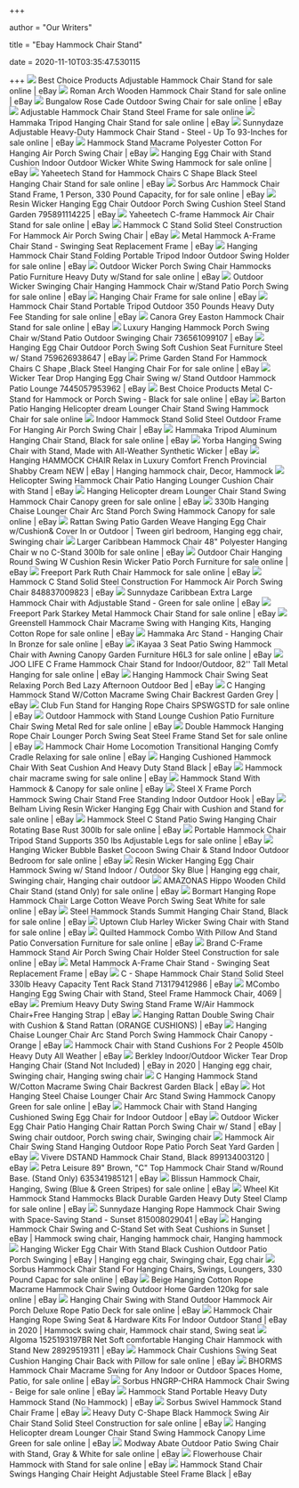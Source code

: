 +++
        
author = "Our Writers"
        
title = "Ebay Hammock Chair Stand"
        
date = 2020-11-10T03:35:47.530115
        
+++
[ ![](https://i.ebayimg.com/images/g/~jIAAOSwmZde7IsQ/s-l640.jpg)](https://i.ebayimg.com/images/g/~jIAAOSwmZde7IsQ/s-l640.jpg) Best Choice Products Adjustable Hammock Chair Stand for sale online | eBay
[ ![](https://i.ebayimg.com/images/g/PGsAAOSwrH1fIO3-/s-l640.jpg)](https://i.ebayimg.com/images/g/PGsAAOSwrH1fIO3-/s-l640.jpg) Roman Arch Wooden Hammock Chair Stand for sale online | eBay
[ ![](https://i.ebayimg.com/images/g/99wAAOSwdihflrfq/s-l1600.jpg)](https://i.ebayimg.com/images/g/99wAAOSwdihflrfq/s-l1600.jpg) Bungalow Rose Cade Outdoor Swing Chair for sale online | eBay
[ ![](https://i.ebayimg.com/images/g/Ur8AAOSwiX9e9OaD/s-l1600.jpg)](https://i.ebayimg.com/images/g/Ur8AAOSwiX9e9OaD/s-l1600.jpg) Adjustable Hammock Chair Stand Steel Frame for sale online
[ ![](https://i.ebayimg.com/images/g/06kAAOSw31JfiQxI/s-l640.jpg)](https://i.ebayimg.com/images/g/06kAAOSw31JfiQxI/s-l640.jpg) Hammaka Tripod Hanging Chair Stand for sale online | eBay
[ ![](https://i.ebayimg.com/images/g/554AAOSwsnVeE1C8/s-l640.jpg)](https://i.ebayimg.com/images/g/554AAOSwsnVeE1C8/s-l640.jpg) Sunnydaze Adjustable Heavy-Duty Hammock Chair Stand - Steel - Up To  93-Inches for sale online | eBay
[ ![](https://i.ebayimg.com/images/g/PlYAAOSweZ9eaeOj/s-l300.jpg)](https://i.ebayimg.com/images/g/PlYAAOSweZ9eaeOj/s-l300.jpg) Hammock Stand Macrame Polyester Cotton For Hanging Air Porch Swing Chair |  eBay
[ ![](https://i.ebayimg.com/images/g/xAIAAOSw44Fe~XPu/s-l1600.jpg)](https://i.ebayimg.com/images/g/xAIAAOSw44Fe~XPu/s-l1600.jpg) Hanging Egg Chair with Stand Cushion Indoor Outdoor Wicker White Swing  Hammock for sale online | eBay
[ ![](https://i.ebayimg.com/images/g/VKwAAOSwfo1fO8nY/s-l640.jpg)](https://i.ebayimg.com/images/g/VKwAAOSwfo1fO8nY/s-l640.jpg) Yaheetech Stand for Hammock Chairs C Shape Black Steel Hanging Chair Stand  for sale online | eBay
[ ![](https://i.ebayimg.com/images/g/PzsAAOSw42dZC1ey/s-l640.jpg)](https://i.ebayimg.com/images/g/PzsAAOSw42dZC1ey/s-l640.jpg) Sorbus Arc Hammock Chair Stand Frame, 1 Person, 330 Pound Capacity, for for  sale online | eBay
[ ![](https://i.ebayimg.com/images/g/3lkAAOSwgstbcB1~/s-l300.jpg)](https://i.ebayimg.com/images/g/3lkAAOSwgstbcB1~/s-l300.jpg) Resin Wicker Hanging Egg Chair Outdoor Porch Swing Cushion Steel Stand  Garden 795891114225 | eBay
[ ![](https://i.ebayimg.com/images/g/9gsAAOSwlQddIwva/s-l1600.jpg)](https://i.ebayimg.com/images/g/9gsAAOSwlQddIwva/s-l1600.jpg) Yaheetech C-frame Hammock Air Chair Stand for sale online | eBay
[ ![](https://i.ebayimg.com/images/g/PGUAAOSwqpJe0B8H/s-l300.jpg)](https://i.ebayimg.com/images/g/PGUAAOSwqpJe0B8H/s-l300.jpg) Hammock C Stand Solid Steel Construction For Hammock Air Porch Swing Chair  | eBay
[ ![](https://i.ebayimg.com/images/g/5AEAAOSwUeVePaKn/s-l300.jpg)](https://i.ebayimg.com/images/g/5AEAAOSwUeVePaKn/s-l300.jpg) Metal Hammock A-Frame Chair Stand - Swinging Seat Replacement Frame | eBay
[ ![](https://i.ebayimg.com/images/g/lS0AAOSwLLhepCwh/s-l640.jpg)](https://i.ebayimg.com/images/g/lS0AAOSwLLhepCwh/s-l640.jpg) Hanging Hammock Chair Stand Folding Portable Tripod Indoor Outdoor Swing  Holder for sale online | eBay
[ ![](https://i.ebayimg.com/images/g/Ih8AAOSw4stfBEVv/s-l640.jpg)](https://i.ebayimg.com/images/g/Ih8AAOSw4stfBEVv/s-l640.jpg) Outdoor Wicker Porch Swing Chair Hammocks Patio Furniture Heavy Duty w/Stand  for sale online | eBay
[ ![](https://i.ebayimg.com/images/g/ocwAAOSwVyhegl4z/s-l640.jpg)](https://i.ebayimg.com/images/g/ocwAAOSwVyhegl4z/s-l640.jpg) Outdoor Wicker Swinging Chair Hanging Hammock Chair w/Stand Patio Porch  Swing for sale online | eBay
[ ![](https://i.ebayimg.com/images/g/kYEAAOSw9Vxfab1v/s-l640.jpg)](https://i.ebayimg.com/images/g/kYEAAOSw9Vxfab1v/s-l640.jpg) Hanging Chair Frame for sale online | eBay
[ ![](https://i.ebayimg.com/images/g/SSsAAOSwYpxd1jWB/s-l640.jpg)](https://i.ebayimg.com/images/g/SSsAAOSwYpxd1jWB/s-l640.jpg) Hammock Chair Stand Portable Tripod Outdoor 350 Pounds Heavy Duty Fee  Standing for sale online | eBay
[ ![](https://i.ebayimg.com/images/g/LHcAAOSw-K9ZLbHM/s-l640.jpg)](https://i.ebayimg.com/images/g/LHcAAOSw-K9ZLbHM/s-l640.jpg) Canora Grey Easton Hammock Chair Stand for sale online | eBay
[ ![](https://i.ebayimg.com/images/g/oR8AAOSwuOpbZid~/s-l300.jpg)](https://i.ebayimg.com/images/g/oR8AAOSwuOpbZid~/s-l300.jpg) Luxury Hanging Hammock Porch Swing Chair w/Stand Patio Outdoor Swinging  Chair 736561099107 | eBay
[ ![](https://d3d71ba2asa5oz.cloudfront.net/12006023/images/93906_1.jpg)](https://d3d71ba2asa5oz.cloudfront.net/12006023/images/93906_1.jpg) Hanging Egg Chair Outdoor Porch Swing Soft Cushion Seat Furniture Steel w/  Stand 759626938647 | eBay
[ ![](https://i.ebayimg.com/images/g/nK0AAOSw9G1fVe2K/s-l640.jpg)](https://i.ebayimg.com/images/g/nK0AAOSw9G1fVe2K/s-l640.jpg) Prime Garden Stand For Hammock Chairs C Shape ,Black Steel Hanging Chair  For for sale online | eBay
[ ![](https://i.ebayimg.com/images/g/y88AAOSwUNRcvbO3/s-l300.jpg)](https://i.ebayimg.com/images/g/y88AAOSwUNRcvbO3/s-l300.jpg) Wicker Tear Drop Hanging Egg Chair Swing w/ Stand Outdoor Hammock Patio  Lounge 7445057953962 | eBay
[ ![](https://i.ebayimg.com/images/g/CzsAAOSw-vlVkZar/s-l640.jpg)](https://i.ebayimg.com/images/g/CzsAAOSw-vlVkZar/s-l640.jpg) Best Choice Products Metal C-Stand for Hammock or Porch Swing - Black for  sale online | eBay
[ ![](https://i.ebayimg.com/images/g/lecAAOSwP4hdCnH6/s-l640.jpg)](https://i.ebayimg.com/images/g/lecAAOSwP4hdCnH6/s-l640.jpg) Barton Patio Hanging Helicopter dream Lounger Chair Stand Swing Hammock  Chair for sale online
[ ![](https://i.ebayimg.com/images/g/qM8AAOSwEZBeU4Cu/s-l300.jpg)](https://i.ebayimg.com/images/g/qM8AAOSwEZBeU4Cu/s-l300.jpg) Indoor Hammock Stand Solid Steel Outdoor Frame For Hanging Air Porch Swing  Chair | eBay
[ ![](https://i.ebayimg.com/images/g/FdgAAOSwVQxesiCC/s-l640.jpg)](https://i.ebayimg.com/images/g/FdgAAOSwVQxesiCC/s-l640.jpg) Hammaka Tripod Aluminum Hanging Chair Stand, Black for sale online | eBay
[ ![](https://i.ebayimg.com/images/g/vbMAAOSw9ylcyayW/s-l300.jpg)](https://i.ebayimg.com/images/g/vbMAAOSw9ylcyayW/s-l300.jpg) Yorba Hanging Swing Chair with Stand, Made with All-Weather Synthetic  Wicker | eBay
[ ![](https://i.pinimg.com/originals/f7/25/6c/f7256c8203044c58ab209151713f9699.jpg)](https://i.pinimg.com/originals/f7/25/6c/f7256c8203044c58ab209151713f9699.jpg) Hanging HAMMOCK CHAIR Relax in Luxury Comfort French Provincial Shabby  Cream NEW | eBay | Hanging hammock chair, Decor, Hammock
[ ![](https://i.ebayimg.com/images/g/gJIAAOSwnnpdZDc8/s-l300.jpg)](https://i.ebayimg.com/images/g/gJIAAOSwnnpdZDc8/s-l300.jpg) Helicopter Swing Hammock Chair Patio Hanging Lounger Cushion Chair with  Stand | eBay
[ ![](https://i.ebayimg.com/images/g/PfYAAOSw3XZcwe9w/s-l640.jpg)](https://i.ebayimg.com/images/g/PfYAAOSw3XZcwe9w/s-l640.jpg) Hanging Helicopter dream Lounger Chair Stand Swing Hammock Chair Canopy  green for sale online | eBay
[ ![](https://i.ebayimg.com/images/g/qHQAAOSwzLVe3j2~/s-l640.jpg)](https://i.ebayimg.com/images/g/qHQAAOSwzLVe3j2~/s-l640.jpg) 330lb Hanging Chaise Lounger Chair Arc Stand Porch Swing Hammock Canopy for  sale online | eBay
[ ![](https://i.pinimg.com/originals/5b/e2/fb/5be2fb8af641c588a4ab5ce89a6943f2.png)](https://i.pinimg.com/originals/5b/e2/fb/5be2fb8af641c588a4ab5ce89a6943f2.png) Rattan Swing Patio Garden Weave Hanging Egg Chair w/Cushion& Cover In or  Outdoor | Tween girl bedroom, Hanging egg chair, Swinging chair
[ ![](https://i.ebayimg.com/images/g/E8YAAOSwwX9fBcel/s-l640.jpg)](https://i.ebayimg.com/images/g/E8YAAOSwwX9fBcel/s-l640.jpg) Larger Caribbean Hammock Chair 48" Polyester Hanging Chair w no C-Stand  300lb for sale online | eBay
[ ![](https://i.ebayimg.com/images/g/JD4AAOSwTpBe~aK9/s-l640.jpg)](https://i.ebayimg.com/images/g/JD4AAOSwTpBe~aK9/s-l640.jpg) Outdoor Chair Hanging Round Swing W Cushion Resin Wicker Patio Porch  Furniture for sale online | eBay
[ ![](https://i.ebayimg.com/images/g/Sq0AAOSw6NVdySmW/s-l640.jpg)](https://i.ebayimg.com/images/g/Sq0AAOSw6NVdySmW/s-l640.jpg) Freeport Park Ruth Chair Hammock for sale online | eBay
[ ![](https://app.skufetch.com/images.tmp/1558661053_71db2.jpg)](https://app.skufetch.com/images.tmp/1558661053_71db2.jpg) Hammock C Stand Solid Steel Construction For Hammock Air Porch Swing Chair  848837009823 | eBay
[ ![](https://i.ebayimg.com/images/g/7RgAAOSw6AxeTN4c/s-l640.jpg)](https://i.ebayimg.com/images/g/7RgAAOSw6AxeTN4c/s-l640.jpg) Sunnydaze Caribbean Extra Large Hammock Chair with Adjustable Stand - Green  for sale online | eBay
[ ![](https://i.ebayimg.com/images/g/Ie4AAOSw9lZfh7VL/s-l640.jpg)](https://i.ebayimg.com/images/g/Ie4AAOSw9lZfh7VL/s-l640.jpg) Freeport Park Starkey Metal Hammock Chair Stand for sale online | eBay
[ ![](https://i.ebayimg.com/images/g/9tEAAOSw83FfhD5W/s-l640.jpg)](https://i.ebayimg.com/images/g/9tEAAOSw83FfhD5W/s-l640.jpg) Greenstell Hammock Chair Macrame Swing with Hanging Kits, Hanging Cotton  Rope for sale online | eBay
[ ![](https://i.ebayimg.com/images/g/4DAAAOSwOBhfcx~k/s-l640.jpg)](https://i.ebayimg.com/images/g/4DAAAOSwOBhfcx~k/s-l640.jpg) Hammaka Arc Stand - Hanging Chair In Bronze for sale online | eBay
[ ![](https://i.ebayimg.com/images/g/qbAAAOSwUxBfV2f4/s-l640.jpg)](https://i.ebayimg.com/images/g/qbAAAOSwUxBfV2f4/s-l640.jpg) iKayaa 3 Seat Patio Swing Hammock Chair with Awning Canopy Garden Furniture  H6L3 for sale online | eBay
[ ![](https://i.ebayimg.com/images/g/AHsAAOSwovNe2oz6/s-l640.jpg)](https://i.ebayimg.com/images/g/AHsAAOSwovNe2oz6/s-l640.jpg) JOO LIFE C Frame Hammock Chair Stand for Indoor/Outdoor, 82'' Tall Metal  Hanging for sale online | eBay
[ ![](https://i.ebayimg.com/images/g/ex4AAOSwb8BcEDhx/s-l300.jpg)](https://i.ebayimg.com/images/g/ex4AAOSwb8BcEDhx/s-l300.jpg) Hanging Hammock Chair Swing Seat Relaxing Porch Bed Lazy Afternoon Outdoor  Bed | eBay
[ ![](https://i.ebayimg.com/images/g/KKkAAOSwelhe8Ffx/s-l300.jpg)](https://i.ebayimg.com/images/g/KKkAAOSwelhe8Ffx/s-l300.jpg) C Hanging Hammock Stand W/Cotton Macrame Swing Chair Backrest Garden Grey |  eBay
[ ![](https://i.ebayimg.com/images/g/6usAAOSwMuFfH-Pm/s-l640.jpg)](https://i.ebayimg.com/images/g/6usAAOSwMuFfH-Pm/s-l640.jpg) Club Fun Stand for Hanging Rope Chairs SPSWGSTD for sale online | eBay
[ ![](https://i.ebayimg.com/images/g/pZEAAOSwVoNfGv1r/s-l640.png)](https://i.ebayimg.com/images/g/pZEAAOSwVoNfGv1r/s-l640.png) Outdoor Hammock with Stand Lounge Cushion Patio Furniture Chair Swing Metal  Red for sale online | eBay
[ ![](https://i.ebayimg.com/images/g/t9MAAOSwR4Fevlbt/s-l640.jpg)](https://i.ebayimg.com/images/g/t9MAAOSwR4Fevlbt/s-l640.jpg) Double Hammock Hanging Rope Chair Lounger Porch Swing Seat Steel Frame Stand  Set for sale online | eBay
[ ![](https://i.ebayimg.com/images/g/Ep8AAOSwv2ZfD6yw/s-l640.jpg)](https://i.ebayimg.com/images/g/Ep8AAOSwv2ZfD6yw/s-l640.jpg) Hammock Chair Home Locomotion Transitional Hanging Comfy Cradle Relaxing  for sale online | eBay
[ ![](https://i.ebayimg.com/images/g/Vp0AAOSwQwRfGCSm/s-l300.jpg)](https://i.ebayimg.com/images/g/Vp0AAOSwQwRfGCSm/s-l300.jpg) Hanging Cushioned Hammock Chair With Seat Cushion And Heavy Duty Stand  Black | eBay
[ ![](https://i.ebayimg.com/images/g/ZnsAAOSwjkhfnPCB/s-l640.jpg)](https://i.ebayimg.com/images/g/ZnsAAOSwjkhfnPCB/s-l640.jpg) Hammock chair macrame swing for sale online | eBay
[ ![](https://i.ebayimg.com/images/g/o2UAAOSwg6JfZMPI/s-l640.jpg)](https://i.ebayimg.com/images/g/o2UAAOSwg6JfZMPI/s-l640.jpg) Hammock Stand With Hammock & Canopy for sale online | eBay
[ ![](https://i.ebayimg.com/images/g/JckAAOSwmHBeFHQ8/s-l300.jpg)](https://i.ebayimg.com/images/g/JckAAOSwmHBeFHQ8/s-l300.jpg) Steel X Frame Porch Hammock Swing Chair Stand Free Standing Indoor Outdoor  Hook | eBay
[ ![](https://i.ebayimg.com/images/g/rP0AAOSweyZfKDRP/s-l640.jpg)](https://i.ebayimg.com/images/g/rP0AAOSweyZfKDRP/s-l640.jpg) Belham Living Resin Wicker Hanging Egg Chair with Cushion and Stand for  sale online | eBay
[ ![](https://i.ebayimg.com/images/g/i-MAAOSwGzBfTGhe/s-l640.jpg)](https://i.ebayimg.com/images/g/i-MAAOSwGzBfTGhe/s-l640.jpg) Hammock Steel C Stand Patio Swing Hanging Chair Rotating Base Rust 300lb  for sale online | eBay
[ ![](https://i.ebayimg.com/images/g/F6sAAOSwIPRfUF40/s-l640.jpg)](https://i.ebayimg.com/images/g/F6sAAOSwIPRfUF40/s-l640.jpg) Portable Hammock Chair Tripod Stand Supports 350 lbs Adjustable Legs for  sale online | eBay
[ ![](https://i.ebayimg.com/images/g/spsAAOSwjahfeRcJ/s-l640.jpg)](https://i.ebayimg.com/images/g/spsAAOSwjahfeRcJ/s-l640.jpg) Hanging Wicker Bubble Basket Cocoon Swing Chair & Stand Indoor Outdoor  Bedroom for sale online | eBay
[ ![](https://i.pinimg.com/originals/d8/1c/bb/d81cbb19813d4d87e9a7f81faaa18f69.jpg)](https://i.pinimg.com/originals/d8/1c/bb/d81cbb19813d4d87e9a7f81faaa18f69.jpg) Resin Wicker Hanging Egg Chair Hammock Swing w/ Stand Indoor / Outdoor Sky  Blue | Hanging egg chair, Swinging chair, Hanging chair outdoor
[ ![](https://i.ebayimg.com/images/g/EtIAAOSwKWdfEjq4/s-l640.jpg)](https://i.ebayimg.com/images/g/EtIAAOSwKWdfEjq4/s-l640.jpg) AMAZONAS Hippo Wooden Child Chair Stand (stand Only) for sale online | eBay
[ ![](https://i.ebayimg.com/images/g/qF8AAOSwZoVeTEUe/s-l640.png)](https://i.ebayimg.com/images/g/qF8AAOSwZoVeTEUe/s-l640.png) Bormart Hanging Rope Hammock Chair Large Cotton Weave Porch Swing Seat  White for sale online | eBay
[ ![](https://i.ebayimg.com/images/g/JSoAAOSwutFfA97U/s-l640.jpg)](https://i.ebayimg.com/images/g/JSoAAOSwutFfA97U/s-l640.jpg) Steel Hammock Stands Summit Hanging Chair Stand, Black for sale online |  eBay
[ ![](https://i.ebayimg.com/images/g/MCoAAOSw6xZe7TvX/s-l640.jpg)](https://i.ebayimg.com/images/g/MCoAAOSw6xZe7TvX/s-l640.jpg) Uptown Club Harley Wicker Swing Chair with Stand for sale online | eBay
[ ![](https://i.ebayimg.com/images/g/I7gAAOSwwZtdCVWV/s-l640.jpg)](https://i.ebayimg.com/images/g/I7gAAOSwwZtdCVWV/s-l640.jpg) Quilted Hammock Combo With Pillow And Stand Patio Conversation Furniture  for sale online | eBay
[ ![](https://i.ebayimg.com/images/g/3NsAAOSwm7Bexbdq/s-l640.jpg)](https://i.ebayimg.com/images/g/3NsAAOSwm7Bexbdq/s-l640.jpg) Brand C-Frame Hammock Stand Air Porch Swing Chair Holder Steel Construction  for sale online | eBay
[ ![](https://i.ebayimg.com/images/g/u6cAAOSwnPBeqM~Y/s-l300.jpg)](https://i.ebayimg.com/images/g/u6cAAOSwnPBeqM~Y/s-l300.jpg) Metal Hammock A-Frame Chair Stand - Swinging Seat Replacement Frame | eBay
[ ![](https://i.ebayimg.com/images/g/iIkAAOSwCj9fM8sM/s-l300.jpg)](https://i.ebayimg.com/images/g/iIkAAOSwCj9fM8sM/s-l300.jpg) C - Shape Hammock Chair Stand Solid Steel 330lb Heavy Capacity Tent Rack  Stand 713179412986 | eBay
[ ![](https://i.ebayimg.com/images/g/Q6AAAOSwMYBfBtMx/s-l300.jpg)](https://i.ebayimg.com/images/g/Q6AAAOSwMYBfBtMx/s-l300.jpg) MCombo Hanging Egg Swing Chair with Stand, Steel Frame Hammock Chair, 4069  | eBay
[ ![](https://i.ebayimg.com/images/g/OHcAAOSwTmxcZoqV/s-l300.jpg)](https://i.ebayimg.com/images/g/OHcAAOSwTmxcZoqV/s-l300.jpg) Premium Heavy Duty Swing Stand Frame W/Air Hammock Chair+Free Hanging Strap  | eBay
[ ![](https://i.ebayimg.com/images/g/QesAAOSw3p1ajKgH/s-l300.jpg)](https://i.ebayimg.com/images/g/QesAAOSw3p1ajKgH/s-l300.jpg) Hanging Rattan Double Swing Chair with Cushion & Stand Rattan (ORANGE  CUSHIONS) | eBay
[ ![](https://i.ebayimg.com/images/g/UV8AAOSwUIhe3kBu/s-l300.jpg)](https://i.ebayimg.com/images/g/UV8AAOSwUIhe3kBu/s-l300.jpg) Hanging Chaise Lounger Chair Arc Stand Porch Swing Hammock Chair Canopy -  Orange | eBay
[ ![](https://i.ebayimg.com/images/g/Sr8AAOSwGpxfF-FG/s-l300.jpg)](https://i.ebayimg.com/images/g/Sr8AAOSwGpxfF-FG/s-l300.jpg) Hammock Chair with Stand Cushions For 2 People 450lb Heavy Duty All Weather  | eBay
[ ![](https://i.pinimg.com/474x/10/00/56/1000569cb4e63f5ee79b3d1ae36cb214.jpg)](https://i.pinimg.com/474x/10/00/56/1000569cb4e63f5ee79b3d1ae36cb214.jpg) Berkley Indoor/Outdoor Wicker Tear Drop Hanging Chair (Stand Not Included)  | eBay in 2020 | Hanging egg chair, Swinging chair, Hanging swing chair
[ ![](https://i.ebayimg.com/images/g/JGUAAOSwYYRe8FSu/s-l300.jpg)](https://i.ebayimg.com/images/g/JGUAAOSwYYRe8FSu/s-l300.jpg) C Hanging Hammock Stand W/Cotton Macrame Swing Chair Backrest Garden Black  | eBay
[ ![](https://i.ebayimg.com/images/g/-UkAAOSw2kleOzIC/s-l640.jpg)](https://i.ebayimg.com/images/g/-UkAAOSw2kleOzIC/s-l640.jpg) Hot Hanging Steel Chaise Lounger Chair Arc Stand Swing Hammock Canopy Green  for sale online | eBay
[ ![](https://i.ebayimg.com/images/g/ItYAAOSwgXVe4f3M/s-l300.jpg)](https://i.ebayimg.com/images/g/ItYAAOSwgXVe4f3M/s-l300.jpg) Hammock Chair with Stand Hanging Cushioned Swing Egg Chair for Indoor  Outdoor | eBay
[ ![](https://i.pinimg.com/564x/c0/b8/22/c0b8226392fb446e1245559a99c3d45f.jpg)](https://i.pinimg.com/564x/c0/b8/22/c0b8226392fb446e1245559a99c3d45f.jpg) Outdoor Wicker Egg Chair Patio Hanging Chair Rattan Porch Swing Chair w/  Stand | eBay | Swing chair outdoor, Porch swing chair, Swinging chair
[ ![](https://i.ebayimg.com/images/g/O7cAAOSwY7hdLjhT/s-l300.jpg)](https://i.ebayimg.com/images/g/O7cAAOSwY7hdLjhT/s-l300.jpg) Hammock Air Chair Swing Stand Hanging Outdoor Rope Patio Porch Seat Yard  Garden | eBay
[ ![](https://i.ebayimg.com/images/g/QY0AAOSwAClfDY-9/s-l400.jpg)](https://i.ebayimg.com/images/g/QY0AAOSwAClfDY-9/s-l400.jpg) Vivere DSTAND Hammock Chair Stand, Black 899134003120 | eBay
[ ![](https://i.ebayimg.com/images/g/BeUAAOSwH2VaMvyF/s-l300.jpg)](https://i.ebayimg.com/images/g/BeUAAOSwH2VaMvyF/s-l300.jpg) Petra Leisure 89" Brown, "C" Top Hammock Chair Stand w/Round Base. (Stand  Only) 635341985121 | eBay
[ ![](https://i.ebayimg.com/images/g/nIEAAOSwHtJah0Pf/s-l640.jpg)](https://i.ebayimg.com/images/g/nIEAAOSwHtJah0Pf/s-l640.jpg) Blissun Hammock Chair, Hanging, Swing (Blue & Green Stripes) for sale  online | eBay
[ ![](https://i.ebayimg.com/images/g/HUQAAOSwUiVe7JEb/s-l640.jpg)](https://i.ebayimg.com/images/g/HUQAAOSwUiVe7JEb/s-l640.jpg) Wheel Kit Hammock Stand Hammocks Black Durable Garden Heavy Duty Steel  Clamp for sale online | eBay
[ ![](https://i.ebayimg.com/images/g/nYQAAOSwGY5fJIP7/s-l300.jpg)](https://i.ebayimg.com/images/g/nYQAAOSwGY5fJIP7/s-l300.jpg) Sunnydaze Hanging Rope Hammock Chair Swing with Space-Saving Stand - Sunset  815008029041 | eBay
[ ![](https://i.pinimg.com/originals/9b/6c/0f/9b6c0fc9d81447feba88a947fc3e38b3.jpg)](https://i.pinimg.com/originals/9b/6c/0f/9b6c0fc9d81447feba88a947fc3e38b3.jpg) Hanging Hammock Chair Swing and C-Stand Set with Seat Cushions in Sunset |  eBay | Hammock swing chair, Hanging hammock chair, Hanging hammock
[ ![](https://i.pinimg.com/originals/26/f8/5b/26f85bcf782afdb74622aecf2b21c934.jpg)](https://i.pinimg.com/originals/26/f8/5b/26f85bcf782afdb74622aecf2b21c934.jpg) Hanging Wicker Egg Chair With Stand Black Cushion Outdoor Patio Porch  Swinging | eBay | Hanging egg chair, Swinging chair, Egg chair
[ ![](https://i.ebayimg.com/images/g/GBQAAOSwJs5fj~sv/s-l1600.jpg)](https://i.ebayimg.com/images/g/GBQAAOSwJs5fj~sv/s-l1600.jpg) Sorbus Hammock Chair Stand For Hanging Chairs, Swings, Loungers, 330 Pound  Capac for sale online | eBay
[ ![](https://i.ebayimg.com/images/g/rRYAAOSw4qNeVKBM/s-l640.jpg)](https://i.ebayimg.com/images/g/rRYAAOSw4qNeVKBM/s-l640.jpg) Beige Hanging Cotton Rope Macrame Hammock Chair Swing Outdoor Home Garden  120kg for sale online | eBay
[ ![](https://i.ebayimg.com/images/g/KN0AAOSwNIhfQ2We/s-l640.jpg)](https://i.ebayimg.com/images/g/KN0AAOSwNIhfQ2We/s-l640.jpg) Hanging Chair Swing with Stand Outdoor Hammock Air Porch Deluxe Rope Patio  Deck for sale online | eBay
[ ![](https://i.pinimg.com/564x/46/73/cf/4673cfd8dbd787bbb8b9aed835b1bc58.jpg)](https://i.pinimg.com/564x/46/73/cf/4673cfd8dbd787bbb8b9aed835b1bc58.jpg) Hammock Chair Hanging Rope Swing Seat & Hardware Kits For Indoor Outdoor  Stand | eBay in 2020 | Hammock swing chair, Hammock chair stand, Swing seat
[ ![](https://i.ebayimg.com/images/g/sOAAAOSwp85bJPXT/s-l300.jpg)](https://i.ebayimg.com/images/g/sOAAAOSwp85bJPXT/s-l300.jpg) Algoma 1525193197BR Net Soft comfortable Hanging Chair Hammock with Stand  New 28929519311 | eBay
[ ![](https://i.ebayimg.com/images/g/ZxYAAOSw8qdfPMQ6/s-l640.jpg)](https://i.ebayimg.com/images/g/ZxYAAOSw8qdfPMQ6/s-l640.jpg) Hammock Chair Cushions Swing Seat Cushion Hanging Chair Back with Pillow  for sale online | eBay
[ ![](https://i.ebayimg.com/images/g/430AAOSwtqFe~V-I/s-l400.jpg)](https://i.ebayimg.com/images/g/430AAOSwtqFe~V-I/s-l400.jpg) BHORMS Hammock Chair Macrame Swing for Any Indoor or Outdoor Spaces Home,  Patio, for sale online | eBay
[ ![](https://i.ebayimg.com/images/g/booAAOSwP5pePBFw/s-l640.jpg)](https://i.ebayimg.com/images/g/booAAOSwP5pePBFw/s-l640.jpg) Sorbus HNGRP-CHRA Hammock Chair Swing - Beige for sale online | eBay
[ ![](https://i.ebayimg.com/images/g/H9QAAOSwFCheKYCI/s-l300.jpg)](https://i.ebayimg.com/images/g/H9QAAOSwFCheKYCI/s-l300.jpg) Hammock Stand Portable Heavy Duty Hammock Stand (No Hammock) | eBay
[ ![](https://i.ebayimg.com/images/g/cloAAOSwX61ZE3Vf/s-l400.jpg)](https://i.ebayimg.com/images/g/cloAAOSwX61ZE3Vf/s-l400.jpg) Sorbus Swivel Hammock Stand Chair Frame | eBay
[ ![](https://i.ebayimg.com/images/g/K3kAAOSwS-Jfj~si/s-l640.jpg)](https://i.ebayimg.com/images/g/K3kAAOSwS-Jfj~si/s-l640.jpg) Heavy Duty C-Shape Black Hammock Swing Air Chair Stand Solid Steel  Construction for sale online | eBay
[ ![](https://i.ebayimg.com/images/g/uE0AAOSwtC5eVqTf/s-l640.jpg)](https://i.ebayimg.com/images/g/uE0AAOSwtC5eVqTf/s-l640.jpg) Hanging Helicopter dream Lounger Chair Stand Swing Hammock Canopy Lime  Green for sale online | eBay
[ ![](https://i.ebayimg.com/images/g/t~sAAOSwDoNeTaqA/s-l640.jpg)](https://i.ebayimg.com/images/g/t~sAAOSwDoNeTaqA/s-l640.jpg) Modway Abate Outdoor Patio Swing Chair with Stand, Gray & White for sale  online | eBay
[ ![](https://i.ebayimg.com/images/g/jWEAAOSwF4Ne9APY/s-l640.jpg)](https://i.ebayimg.com/images/g/jWEAAOSwF4Ne9APY/s-l640.jpg) Flowerhouse Chair Hammock with Stand for sale online | eBay
[ ![](https://i.ebayimg.com/images/g/iXkAAOSwXrleNUqu/s-l300.jpg)](https://i.ebayimg.com/images/g/iXkAAOSwXrleNUqu/s-l300.jpg) Hammock Stand Chair Swings Hanging Chair Height Adjustable Steel Frame  Black | eBay
